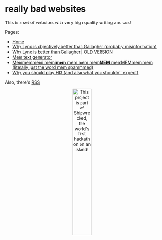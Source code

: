 # really bad websites

This is a set of websites with very high quality writing and css! 

Pages:
- [Home](https://parkingturkeys.github.io/web-sites/index.html)
- [Why Lynx is objectively better than Gallagher (probably misinformation)](https://parkingturkeys.github.io/web-sites/lynx.html)
- [Why Lynx is better than Gallagher | OLD VERSION](https://parkingturkeys.github.io/web-sites/old.html)
- [Mem text generator](https://parkingturkeys.github.io/web-sites/gen_mem.html)
- [Memmemmemi memi**mem** mem mem mem**MEM** memMEMmem mem (literally just the word mem spammmed)](https://parkingturkeys.github.io/web-sites/mem.html)
- [Why you should play HI3 (and also what you shouldn't expect)](https://parkingturkeys.github.io/web-sites/hi3.html)


Also, there's [RSS](https://parkingturkeys.github.io/web-sites/feed.xml)

<div align="center">
  <a href="https://shipwrecked.hackclub.com/?t=ghrm" target="_blank">
    <img src="https://hc-cdn.hel1.your-objectstorage.com/s/v3/739361f1d440b17fc9e2f74e49fc185d86cbec14_badge.png" 
         alt="This project is part of Shipwrecked, the world's first hackathon on an island!" 
         style="width: 35%;">
  </a>
</div>